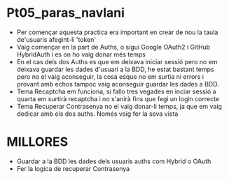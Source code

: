 # Pt05_paras_navlani
- Per començar aquesta practica era important en crear de nou la taula de'usuaris afegint-li 'token'
- Vaig començar en la part de Auths, o sigui Google OAuth2 i GitHub HybridAuth i es on ho vaig donar més temps
- En el cas dels dos Auths es que em deixava iniciar sessió pero no em deixava guardar les dades d'usuari a la BDD, he estat bastant temps pero no el vaig aconseguir, la cosa esque no em surtia ni errors i provant amb echos tampoc vaig aconseguir guardar les dades a BDD.
- Tema Recaptcha em funciona, si fallo tres vegades en inciar sessió a quarta em surtirà recaptcha i no s'anirà fins que fegi un login correcte
- Tema Recuperar Contrasenya no el vaig donar-li temps, ja que em vaig dedicar amb els dos auths. Només vaig fer la seva vista
 # MILLORES
 - Guardar a la BDD les dades dels usuaris auths com Hybrid o OAuth
 - Fer la logica de recuperar Contrasenya
   
